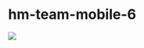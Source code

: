 # hm-team-mobile-6

![](https://github.com/mobileappdevhm21/team-project-team-6/blob/main/docs/storyboard.png)
